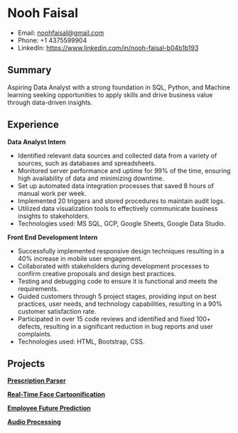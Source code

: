 

# Nooh Faisal

- Email: noohfaisal@gmail.com 
- Phone: +1 4375599904 
- LinkedIn: https://www.linkedin.com/in/nooh-faisal-b04b1b193 

## Summary

Aspiring Data Analyst with a strong foundation in SQL, Python, and Machine learning seeking opportunities to apply skills and drive business value through data-driven insights.

## Experience

**Data Analyst Intern**
- Identified relevant data sources and collected data from a variety of sources, such as databases and spreadsheets.
- Monitored server performance and uptime for 99% of the time, ensuring high availability of data and minimizing downtime.
- Set up automated data integration processes that saved 8 hours of manual work per week.
- Implemented 20 triggers and stored procedures to maintain audit logs.
- Utilized data visualization tools to effectively communicate business insights to stakeholders.
- Technologies used: MS SQL, GCP, Google Sheets, Google Data Studio.

**Front End Development Intern**
- Successfully implemented responsive design techniques resulting in a 40% increase in mobile user engagement.
- Collaborated with stakeholders during development processes to confirm creative proposals and design best practices.
- Testing and debugging code to ensure it is functional and meets the requirements.
- Guided customers through 5 project stages, providing input on best practices, user needs, and technology capabilities, resulting in a 90% customer satisfaction rate.
- Participated in over 15 code reviews and identified and fixed 100+ defects, resulting in a significant reduction in bug reports and user complaints.
- Technologies used: HTML, Bootstrap, CSS.

## Projects

[**Prescription Parser**](https://github.com/noohfaisal/Projects/tree/main/Real-Time%20Face%20Cartoonification) 

[**Real-Time Face Cartoonification**](https://github.com/noohfaisal/Projects/tree/main/Real-Time%20Face%20Cartoonification)

[**Employee Future Prediction**](https://github.com/noohfaisal/Projects/tree/main/Employee%20Future%20Prediction)

[**Audio Processing**](https://github.com/noohfaisal/Projects/tree/main/Audio_Processing)



